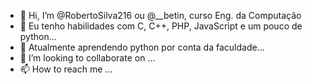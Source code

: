 - 👋 Hi, I’m @RobertoSilva216 ou @__betin, curso Eng. da Computação
- 👀 Eu tenho habilidades com C, C++, PHP, JavaScript e um pouco de python...
- 🌱 Atualmente aprendendo python por conta da faculdade...
- 💞️ I’m looking to collaborate on ...
- 📫 How to reach me ...

<!---
RobertoSilva216/RobertoSilva216 is a ✨ special ✨ repository because its `README.md` (this file) appears on your GitHub profile.
You can click the Preview link to take a look at your changes.
--->
